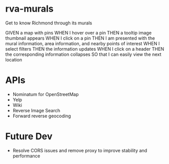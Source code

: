 # rva-murals

Get to know Richmond through its murals

GIVEN a map with pins
WHEN I hover over a pin
THEN a tooltip image thumbnail appears
WHEN I click on a pin
THEN I am presented with the mural information, area information, and nearby points of interest
WHEN I select filters
THEN the information updates
WHEN I click on a header
THEN the corresponding information collapses
SO that I can easily view the next location

# APIs

-   Nominatum for OpenStreetMap
-   Yelp
-   Wiki
-   Reverse Image Search
-   Forward reverse geocoding

# Future Dev

-   Resolve CORS issues and remove proxy to improve stability and performance
